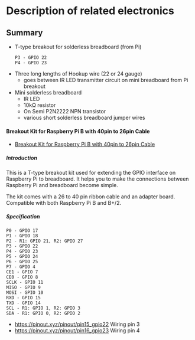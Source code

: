 # Description of related electronics

## Summary


- T-type breakout for solderless breadboard (from Pi)
    ```
    P3 - GPIO 22
    P4 - GPIO 23
    ```
- Three long lengths of Hookup wire (22 or 24 gauge)
  - goes between IR LED transmitter circuit on mini breadboard from Pi breakout
- Mini solderless breadboard
  - IR LED
  - 10kΩ resistor
  - On Semi P2N2222 NPN transistor
  - various short solderless breadboard jumper wires

#### Breakout Kit for Raspberry Pi B with 40pin to 26pin Cable

 - [Breakout Kit for Raspberry Pi B with 40pin to 26pin Cable](https://www.seeedstudio.com/Breakout-Kit-for-Raspberry-Pi-B-w%26amp%3B-40pin-to-26pin-Cable-p-2080.html)

##### Introduction

This is a T-type breakout kit used for extending the GPIO interface on Raspberry Pi to breadboard. It helps you to make the connections between Raspberry Pi and breadboard become simple.

The kit comes with a 26 to 40 pin ribbon cable and an adapter board. Compatible with both Raspberry Pi B and B+/2.

##### Specification

```
P0 - GPIO 17
P1 - GPIO 18
P2 - R1: GPIO 21, R2: GPIO 27
P3 - GPIO 22
P4 - GPIO 23
P5 - GPIO 24
P6 - GPIO 25
P7 - GPIO 4
CE1 - GPIO 7
CE0 - GPIO 8
SCLK - GPIO 11
MISO - GPIO 9
MOSI - GPIO 10
RXD - GPIO 15
TXD - GPIO 14
SCL - R1: GPIO 1, R2: GPIO 3
SDA - R1: GPIO 0, R2: GPIO 2
```

- https://pinout.xyz/pinout/pin15_gpio22 Wiring pin 3
- https://pinout.xyz/pinout/pin16_gpio23 Wiring pin 4
